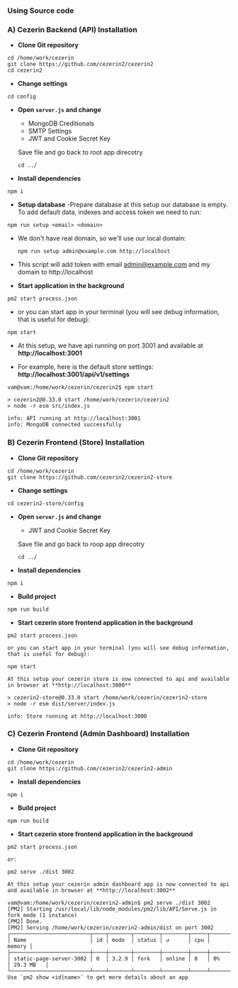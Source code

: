 ### Using Source code

### A) Cezerin Backend (API) Installation
  
  - **Clone Git repository**
  ```shell
  cd /home/work/cezerin
  git clone https://github.com/cezerin2/cezerin2
  cd cezerin2
  ```
  
  - **Change settings**
  ```shell
  cd config
  ```

  - **Open `server.js` and change**
  
      - MongoDB Creditionals
      - SMTP Settings
      - JWT and Cookie Secret Key
    
    Save file and go back to root app direcotry
    ```shell
    cd ../
    ```
  
  - **Install dependencies**
  ```shell
  npm i
  ```
  
  - **Setup database** 
  -Prepare database at this setup our database is empty. To add default data, indexes and access token we need to run:
  ```shell
  npm run setup <email> <domain>
  ```
  
  - We don't have real domain, so we'll use our local domain:
    ```shell
    npm run setup admin@example.com http://localhost
    ```

  - This script will add token with email admin@example.com and my domain to http://localhost
    
  - **Start application in the background**
  ```shell
  pm2 start process.json
  ```

  - or you can start app in your terminal (you will see debug information, that is useful for debug):  
  
  ```shell
  npm start
  ```
  
  - At this setup, we have api running on port 3001 and available at **http://localhost:3001**
  
  - For example, here is the default store settings: **http://localhost:3001/api/v1/settings**  
  
  ```shell
vam@vam:/home/work/cezerin/cezerin2$ npm start

> cezerin2@0.33.0 start /home/work/cezerin/cezerin2
> node -r esm src/index.js

info: API running at http://localhost:3001
info: MongoDB connected successfully
  ```

### B) Cezerin Frontend (Store) Installation

  - **Clone Git repository**
  ```shell
  cd /home/work/cezerin
  git clone https://github.com/cezerin2/cezerin2-store
  ```
  
  - **Change settings**
  ```shell
  cd cezerin2-store/config
  ```
  
  - **Open `server.js` and change**
  
      - JWT and Cookie Secret Key
      
    Save file and go back to roop app direcotry
    ```shell
    cd ../
    ```
    
  - **Install dependencies**
  ```shell
  npm i
  ```
  
  - **Build project**
  ```shell
  npm run build
  ```
  
  - **Start cezerin store frontend application in the background**
  ```shell
  pm2 start process.json
  ```

    or you can start app in your terminal (you will see debug information, that is useful for debug):  
  
  ```shell
  npm start
  ```
  
    At this setup your cezerin store is now connected to api and available in browser at **http://localhost:3000** 
  
  ```shell
> cezerin2-store@0.33.0 start /home/work/cezerin/cezerin2-store
> node -r esm dist/server/index.js

info: Store running at http://localhost:3000
  ```
    
    
### C) Cezerin Frontend (Admin Dashboard) Installation

  - **Clone Git repository**
  ```shell
  cd /home/work/cezerin
  git clone https://github.com/cezerin2/cezerin2-admin
  ```
  
  - **Install dependencies**
  ```shell
  npm i
  ```
  
  - **Build project**
  ```shell
  npm run build
  ```
  
  - **Start cezerin store frontend application in the background**
  ```shell
  pm2 start process.json
  ```
    or:  
  
  ```shell
  pm2 serve ./dist 3002
  ```
  
    At this setup your cezerin admin dashboard app is now connected to api and available in browser at **http://localhost:3002** 
  
  ```shell
vam@vam:/home/work/cezerin/cezerin2-admin$ pm2 serve ./dist 3002
[PM2] Starting /usr/local/lib/node_modules/pm2/lib/API/Serve.js in fork_mode (1 instance)
[PM2] Done.
[PM2] Serving /home/work/cezerin/cezerin2-admin/dist on port 3002
┌─────────────────────────┬────┬───────┬────────┬────────┬─────┬────────┬───────────┐
│ Name                    │ id │ mode  │ status │ ↺      │ cpu │ memory │
├─────────────────────────┼────┼───────┼────────┼────────┼─────┼────────┼───────────┤
│ static-page-server-3002 │ 0  │ 3.2.9 │ fork   │ online │ 0   │ 0%     │ 29.3 MB   │
└─────────────────────────┴────┴───────┴────────┴────────┴─────┴────────┴───────────┘
 Use `pm2 show <id|name>` to get more details about an app

  ```
